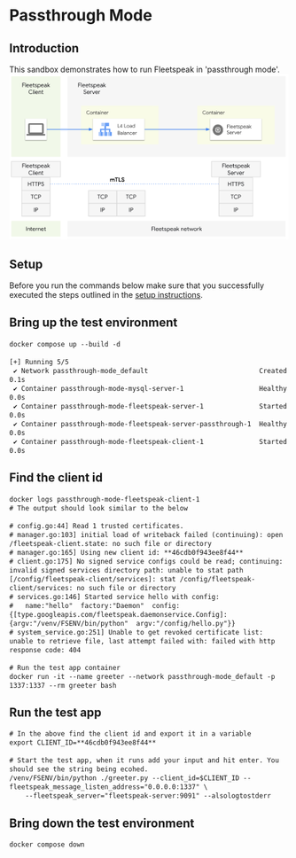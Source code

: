 # Passthrough Mode

## Introduction
This sandbox demonstrates how to run Fleetspeak in 'passthrough mode'.  
![Passthrough Mode](../diagrams/passthroughMode_355.png "Passthrough Mode")

## Setup
Before you run the commands below make sure that you successfully executed the steps outlined in the [setup instructions](../../sandboxes.md#setup-instructions).

## Bring up the test environment
```
docker compose up --build -d

[+] Running 5/5
 ✔ Network passthrough-mode_default                            Created                                                                                               0.1s 
 ✔ Container passthrough-mode-mysql-server-1                   Healthy                                                                                               0.0s 
 ✔ Container passthrough-mode-fleetspeak-server-1              Started                                                                                               0.0s 
 ✔ Container passthrough-mode-fleetspeak-server-passthrough-1  Healthy                                                                                               0.0s 
 ✔ Container passthrough-mode-fleetspeak-client-1              Started                                                                                               0.0s
```

## Find the client id
```
docker logs passthrough-mode-fleetspeak-client-1
# The output should look similar to the below

# config.go:44] Read 1 trusted certificates.
# manager.go:103] initial load of writeback failed (continuing): open /fleetspeak-client.state: no such file or directory
# manager.go:165] Using new client id: **46cdb0f943ee8f44**
# client.go:175] No signed service configs could be read; continuing: invalid signed services directory path: unable to stat path [/config/fleetspeak-client/services]: stat /config/fleetspeak-client/services: no such file or directory
# services.go:146] Started service hello with config:
#   name:"hello"  factory:"Daemon"  config:{[type.googleapis.com/fleetspeak.daemonservice.Config]:{argv:"/venv/FSENV/bin/python"  argv:"/config/hello.py"}}
# system_service.go:251] Unable to get revoked certificate list: unable to retrieve file, last attempt failed with: failed with http response code: 404

# Run the test app container
docker run -it --name greeter --network passthrough-mode_default -p 1337:1337 --rm greeter bash
```

## Run the test app
```
# In the above find the client id and export it in a variable
export CLIENT_ID=**46cdb0f943ee8f44**

# Start the test app, when it runs add your input and hit enter. You should see the string being ecohed.
/venv/FSENV/bin/python ./greeter.py --client_id=$CLIENT_ID --fleetspeak_message_listen_address="0.0.0.0:1337" \
    --fleetspeak_server="fleetspeak-server:9091" --alsologtostderr
```

## Bring down the test environment
```
docker compose down
```
